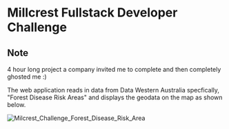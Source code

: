 # Millcrest Fullstack Developer Challenge

## Note

4 hour long project a company invited me to complete and then completely ghosted me :)

The web application reads in data from Data Western Australia specfically, "Forest Disease Risk Areas" and displays the geodata on the map as shown below.

![Milcrest_Challenge_Forest_Disease_Risk_Area](https://github.com/Azaijah/Milcrest_Challenge/assets/157721324/b3071e73-aa0e-4c48-b2fb-6baae23f23b2)
